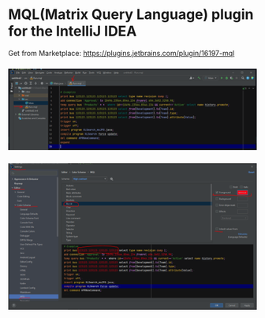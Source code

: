 # MQL(Matrix Query Language) plugin for the IntelliJ IDEA

Get from Marketplace: https://plugins.jetbrains.com/plugin/16197-mql

### ![Screenshot](/file.png?raw=true)

### ![Screenshot](/change-color.png?raw=true)